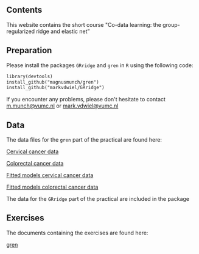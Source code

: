 ## Contents

This website contains the short course "Co-data learning: the group-regularized ridge and elastic net”

## Preparation

Please install the packages <code>GRridge</code> and <code>gren</code> in <code>R</code> using the following code:

```markdown
library(devtools)
install_github("magnusmunch/gren")
install_github("markvdwiel/GRridge")
```

If you encounter any problems, please don't hesitate to contact m.munch@vumc.nl or mark.vdwiel@vumc.nl

## Data
The data files for the <code>gren</code> part of the practical are found here:

[Cervical cancer data](https://github.com/magnusmunch/co-data_learning/raw/master/gren_data_mir_cervical.Rdata)

[Colorectal cancer data](https://github.com/magnusmunch/co-data_learning/raw/master/gren_data_mir_colon.Rdata)

[Fitted models cervical cancer data](https://github.com/magnusmunch/co-data_learning/raw/master/gren_models_mir_cervical.Rdata)

[Fitted models colorectal cancer data](https://github.com/magnusmunch/co-data_learning/raw/master/gren_models_mir_colon.Rdata)

The data for the <code>GRridge</code> part of the practical are included in the package

## Exercises

The documents containing the exercises are found here:

[gren](gren_practical.html)
